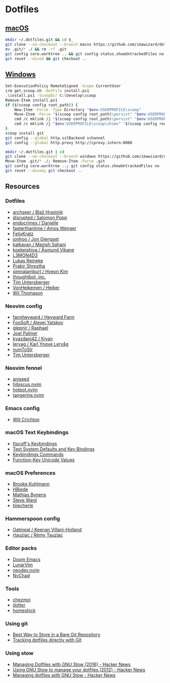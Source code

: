 # Dotfiles

## [macOS](https://github.com/imawizard/dotfiles/tree/macos)

```sh
mkdir ~/.dotfiles.git && cd $_
git clone --no-checkout --branch macos https://github.com/imawizard/dotfiles .
mv .git/* ./ && rm -rf .git
git config core.worktree .. && git config status.showUntrackedFiles no
git reset --mixed && git checkout ..
```

## [Windows](https://github.com/imawizard/dotfiles/tree/windows)

```sh
Set-ExecutionPolicy RemoteSigned -Scope CurrentUser
irm get.scoop.sh -OutFile install.ps1
.\install.ps1 -ScoopDir C:\Develop\scoop
Remove-Item install.ps1
if ($(scoop config root_path)) {
    New-Item -Force -Type Directory "$env:USERPROFILE\scoop"
    Move-Item -Force "$(scoop config root_path)\persist" "$env:USERPROFILE\scoop"
    cmd /c mklink /j "$(scoop config root_path)\persist" "$env:USERPROFILE\scoop\persist"
    cmd /c mklink /j "$env:USERPROFILE\scoop\shims" "$(scoop config root_path)\shims"
}
scoop install git
git config --global http.sslBackend schannel
git config --global http.proxy http://cproxy.intern:8080

mkdir ~/.dotfiles.git | cd
git clone --no-checkout --branch windows https://github.com/imawizard/dotfiles .
Move-Item .git/* ./; Remove-Item -Force .git
git config core.worktree ..; git config status.showUntrackedFiles no
git reset --mixed; git checkout ..
```

## Resources

### Dotfiles

- [archseer / Blaž Hrastnik](https://github.com/archseer/dotfiles)
- [disrupted / Salomon Popp](https://github.com/disrupted/dotfiles)
- [endocrimes / Danielle](https://github.com/endocrimes/dotfiles)
- [fasterthanlime / Amos Wenger](https://github.com/fasterthanlime/dotfiles)
- [FelixKratz](https://github.com/FelixKratz/dotfiles)
- [jonhoo / Jon Gjengset](https://github.com/jonhoo/configs)
- [kalkayan / Manish Sahani](https://github.com/kalkayan/dotfiles)
- [koekeishiya / Åsmund Vikane](https://github.com/koekeishiya/dotfiles)
- [L3MON4D3](https://github.com/L3MON4D3/Dotfiles)
- [Lukas Reineke](https://github.com/lukas-reineke/dotfiles)
- [Prabir Shrestha](https://github.com/prabirshrestha/dotfiles)
- [simnalamburt / Hyeon Kim](https://github.com/simnalamburt/.dotfiles)
- [thoughtbot, inc.](https://github.com/thoughtbot/dotfiles)
- [Tim Untersberger](https://github.com/TimUntersberger/dotfiles)
- [VonHeikemen / Heiker](https://github.com/VonHeikemen/dotfiles)
- [Wil Thomason](https://github.com/wbthomason/dotfiles)

### Neovim config

- [fannheyward / Heyward Fann](https://github.com/fannheyward/init.vim)
- [FooSoft / Alexei Yatskov](https://github.com/FooSoft/dotvim)
- [glepnir / Raphael](https://github.com/glepnir/nvim)
- [Joel Palmer](https://gist.github.com/joelpalmer/9db3f1cdfd463daa6d7c614ae1618fa6)
- [kyazdani42 / Kiyan](https://github.com/kyazdani42/nvim-config)
- [lervag / Karl Yngve Lervåg](https://github.com/lervag/dotvim)
- [numToStr](https://github.com/numToStr/dotfiles/tree/master/neovim/.config/nvim)
- [Tim Untersberger](https://github.com/TimUntersberger/neovim.config)

### Neovim fennel

- [aniseed](https://github.com/Olical/aniseed)
- [hibiscus.nvim](https://github.com/udayvir-singh/hibiscus.nvim)
- [hotpot.nvim](https://github.com/rktjmp/hotpot.nvim)
- [tangerine.nvim](https://github.com/udayvir-singh/tangerine.nvim)

### Emacs config

- [Will Crichton](https://github.com/willcrichton/dotfiles)

### macOS Text Keybindings

- [ttscoff's Keybindings](https://github.com/ttscoff/KeyBindings)
- [Text System Defaults and Key Bindings](https://developer.apple.com/library/archive/documentation/Cocoa/Conceptual/EventOverview/TextDefaultsBindings/TextDefaultsBindings.html)
- [Keybindings Commands](https://developer.apple.com/documentation/appkit/nsstandardkeybindingresponding)
- [Function-Key Unicode Values](https://developer.apple.com/documentation/appkit/1535851-function-key_unicode_values)

### macOS Preferences

- [Brooke Kuhlmann](https://github.com/bkuhlmann/mac_os-config)
- [HBiede](https://github.com/hbiede/Scripts/blob/main/defaults.sh)
- [Mathias Bynens](https://github.com/mathiasbynens/dotfiles/blob/master/.macos)
- [Steve Ward](https://github.com/tech-otaku/macos-config-catalina/blob/main/macos-config.sh)
- [tiiiecherle](https://github.com/tiiiecherle/osx_install_config/blob/master/11_system_and_app_preferences/11c_macos_preferences_10_15.sh)

### Hammerspoon config

- [Oatmeal / Keenan Villani-Holland](https://github.com/oatmeaI/dotfiles)
- [rtauziac / Rémy Tauziac](https://github.com/rtauziac/Hammerspoon-Yabai)

### Editor packs

- [Doom Emacs](https://github.com/doomemacs/doomemacs)
- [LunarVim](https://github.com/LunarVim/LunarVim)
- [neodev.nvim](https://github.com/folke/neodev.nvim)
- [NvChad](https://github.com/NvChad/NvChad)

### Tools

- [chezmoi](https://github.com/twpayne/chezmoi)
- [dotter](https://github.com/SuperCuber/dotter)
- [homeshick](https://github.com/andsens/homeshick)

### Using git

- [Best Way to Store in a Bare Git Repository](https://www.atlassian.com/git/tutorials/dotfiles)
- [Tracking dotfiles directly with Git](https://wiki.archlinux.org/title/Dotfiles)

### Using stow

- [Managing Dotfiles with GNU Stow (2016) - Hacker News](https://news.ycombinator.com/item?id=27137172)
- [Using GNU Stow to manage your dotfiles (2012) - Hacker News](https://news.ycombinator.com/item?id=25549462)
- [Managing dotfiles with GNU Stow - Hacker News](https://news.ycombinator.com/item?id=11515222)

<!-- vim: set tw=0 wrap ts=4 sw=4 et: -->
